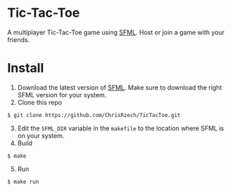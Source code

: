# Tic-Tac-Toe
A multiplayer Tic-Tac-Toe game using [SFML](https://www.sfml-dev.org/). Host or join a game with your friends.

# Install
1. Download the latest version of [SFML](https://www.sfml-dev.org/download.php). Make sure to download the right SFML version for your system.
2. Clone this repo
```
$ git clone https://github.com/ChrisRzech/TicTacToe.git
```
3. Edit the `SFML_DIR` variable in the `makefile` to the location where SFML is on your system.
4. Build
```
$ make
```
5. Run
```
$ make run
```